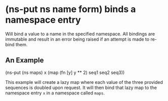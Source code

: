 # (ns-put ns name form) binds a namespace entry
Will bind a value to a name in the specified namespace. All bindings are immutable and result in an error being raised if an attempt is made to re-bind them.

## An Example

  (ns-put (ns maps) x
    (map
      (fn [y] y ** 2)
      seq1 seq2 seq3))

This example will create a lazy map where each value of the three provided sequences is doubled upon request. It will then bind that lazy map to the namespace entry `x` in a namespace called `maps`.
